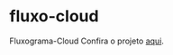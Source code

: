 # fluxo-cloud
Fluxograma-Cloud
Confira o projeto <a href="https://github.com/Guilherme-Vailatti/fluxo-hcm-v2/commit/d516e3d841e3e53ed4ddcb434f9d59f09d904a58" target="_blank"> aqui</a>.
